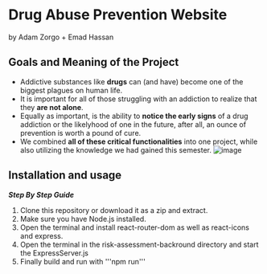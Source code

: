 # Drug Abuse Prevention Website
by Adam Zorgo + Emad Hassan

## Goals and Meaning of the Project

* Addictive substances like **drugs** can (and have) become one of the biggest plagues on human life.
* It is important for all of those struggling with an addiction to realize that they **are not alone**.
* Equally as important, is the ability to **notice the early signs** of a drug addiction or the likelyhood of one in the future, after all, an ounce of prevention is worth a pound of cure.
* We combined **all of these critical functionalities** into one project, while also utilizing the knowledge we had gained this semester.
![image](https://github.com/Adam-Zorgo/drug-abuse-website-react/assets/162918688/0abee434-6d82-423b-bd6a-c6c2a08d6888)


## Installation and usage

*__Step By Step Guide__*
1. Clone this repository or download it as a zip and extract.
2. Make sure you have Node.js installed.
3. Open the terminal and install react-router-dom as well as react-icons and express.
5. Open the terminal in the risk-assessment-backround directory and start the ExpressServer.js
6. Finally build and run with '''npm run'''
